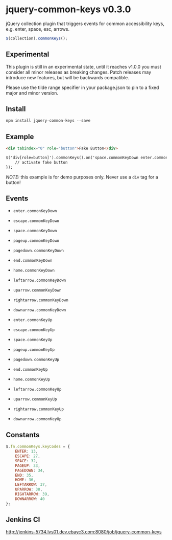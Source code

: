 # jquery-common-keys v0.3.0

jQuery collection plugin that triggers events for common accessibility keys, e.g. enter, space, esc, arrows.

```js
$(collection).commonKeys();
```

## Experimental

This plugin is still in an experimental state, until it reaches v1.0.0 you must consider all minor releases as breaking changes. Patch releases may introduce new features, but will be backwards compatible.

Please use the tilde range specifier in your package.json to pin to a fixed major and minor version.

## Install

```js
npm install jquery-common-keys --save
```

## Example

```html
<div tabindex="0" role="button">Fake Button</div>

$('div[role=button]').commonKeys().on('space.commonKeyDown enter.commonKeyDown', function(e) {
    // activate fake button
});
```

*NOTE:* this example is for demo purposes only. Never use a `div` tag for a button!

## Events

* `enter.commonKeyDown`
* `escape.commonKeyDown`
* `space.commonKeyDown`
* `pageup.commonKeyDown`
* `pagedown.commonKeyDown`
* `end.commonKeyDown`
* `home.commonKeyDown`
* `leftarrow.commonKeyDown`
* `uparrow.commonKeyDown`
* `rightarrow.commonKeyDown`
* `downarrow.commonKeyDown`

* `enter.commonKeyUp`
* `escape.commonKeyUp`
* `space.commonKeyUp`
* `pageup.commonKeyUp`
* `pagedown.commonKeyUp`
* `end.commonKeyUp`
* `home.commonKeyUp`
* `leftarrow.commonKeyUp`
* `uparrow.commonKeyUp`
* `rightarrow.commonKeyUp`
* `downarrow.commonKeyUp`

## Constants

```js
$.fn.commonKeys.keyCodes = {
    ENTER: 13,
    ESCAPE: 27,
    SPACE: 32,
    PAGEUP: 33,
    PAGEDOWN: 34,
    END: 35,
    HOME: 36,
    LEFTARROW: 37,
    UPARROW: 38,
    RIGHTARROW: 39,
    DOWNARROW: 40
};
```

## Jenkins CI

http://jenkins-5734.lvs01.dev.ebayc3.com:8080/job/jquery-common-keys
